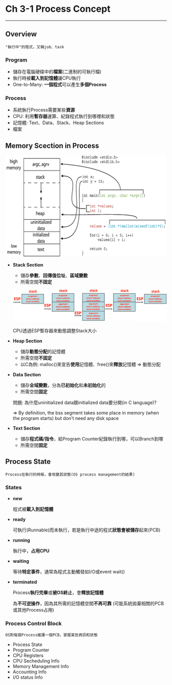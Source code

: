 # Ch 3-1 Process Concept

---

## Overview

`"執行中"的程式，又稱job、task`

### **Program**

- 儲存在電腦硬碟中的**檔案**(二進制的可執行檔)
- 執行時被**載入到記憶體**讓CPU執行
- One-to-Many: **一個程式**可以產生**多個Process**

### Process

- 系統執行Process需要某些**資源**
- CPU: 利用**暫存器**運算、紀錄程式執行到哪裡和狀態
- 記憶體: Text、Data、Stack、Heap Sections
- 檔案

## Memory Scection in Process

![Untitled](Ch%203-1%20Process%20Concept%207e08818a4b2c48c19b2a6a7cc5910fd9/Untitled.png)

- **Stack Section**
    - 儲存**參數**、**回傳值位址**、**區域變數**
    - 所需空間**不固定**
    
    ![3-1 Stack.png](Ch%203-1%20Process%20Concept%207e08818a4b2c48c19b2a6a7cc5910fd9/3-1_Stack.png)
    
    CPU透過ESP暫存器來動態調整Stack大小
    
- **Heap Section**
    - 儲存**動態分配**的記憶體
    - 所需空間**不固定**
    - 以C為例: malloc()來宣告**使用**記憶體、free()來**釋放**記憶體 ⇒ 動態分配
- **Data Section**
    - 儲存**全域變數**，分為**已初始化**和**未初始化**的
    - 所需空間**固定**
    
    問題: 為什麼uninitialized data跟initialized data要分開(in C language)?
    
    ⇒ By definition, the bss segment takes some place in memory (when the program starts) but don't need any disk space
    
- **Text Section**
    - 儲存**程式碼/指令**，給Program Counter紀錄執行到哪，可以Branch到哪
    - 所需空間**固定**

## Process State

`Process在執行的時候，會改變其狀態(OS process management的結果)`

### States

- **new**
    
    程式被**載入到記憶體**
    
- **ready**
    
    可執行(Runnable)而未執行，若是執行中途的程式**狀態會被儲存**起來(PCB)
    
- **running**
    
    執行中，**占用CPU**
    
- **waiting**
    
    等待**特定事件**，通常為程式主動觸發如I/O或event wait()
    
- **terminated**
    
    Process**執行完畢**或**被OS終止**，會**釋放記憶體**
    
    為**不可逆操作**，因為其所需的記憶體空間**不再可靠** (可能系統拋棄相關的PCB或其他Process占用)
    

### **Process Control Block**

`OS對每個Process維護一個PCB，掌握某些資訊和狀態`

- Process State
- Program Counter
- CPU Registers
- CPU Secheduling Info
- Memory Management Info
- Accounting Info
- I/O status Info